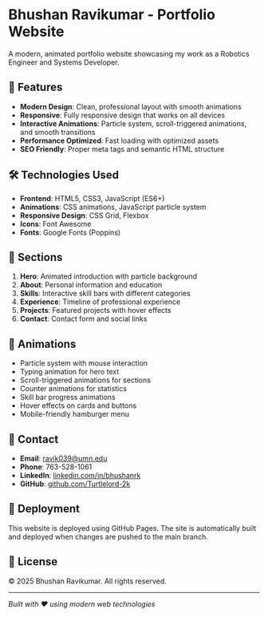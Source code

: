 # Bhushan Ravikumar - Portfolio Website

A modern, animated portfolio website showcasing my work as a Robotics Engineer and Systems Developer.

## 🚀 Features

- **Modern Design**: Clean, professional layout with smooth animations
- **Responsive**: Fully responsive design that works on all devices
- **Interactive Animations**: Particle system, scroll-triggered animations, and smooth transitions
- **Performance Optimized**: Fast loading with optimized assets
- **SEO Friendly**: Proper meta tags and semantic HTML structure

## 🛠️ Technologies Used

- **Frontend**: HTML5, CSS3, JavaScript (ES6+)
- **Animations**: CSS animations, JavaScript particle system
- **Responsive Design**: CSS Grid, Flexbox
- **Icons**: Font Awesome
- **Fonts**: Google Fonts (Poppins)

## 📱 Sections

1. **Hero**: Animated introduction with particle background
2. **About**: Personal information and education
3. **Skills**: Interactive skill bars with different categories
4. **Experience**: Timeline of professional experience
5. **Projects**: Featured projects with hover effects
6. **Contact**: Contact form and social links

## 🎨 Animations

- Particle system with mouse interaction
- Typing animation for hero text
- Scroll-triggered animations for sections
- Counter animations for statistics
- Skill bar progress animations
- Hover effects on cards and buttons
- Mobile-friendly hamburger menu

## 📧 Contact

- **Email**: ravik039@umn.edu
- **Phone**: 763-528-1061
- **LinkedIn**: [linkedin.com/in/bhushanrk](https://linkedin.com/in/bhushanrk)
- **GitHub**: [github.com/Turtlelord-2k](https://github.com/Turtlelord-2k)

## 🚀 Deployment

This website is deployed using GitHub Pages. The site is automatically built and deployed when changes are pushed to the main branch.

## 📄 License

© 2025 Bhushan Ravikumar. All rights reserved.

---

*Built with ❤️ using modern web technologies*
